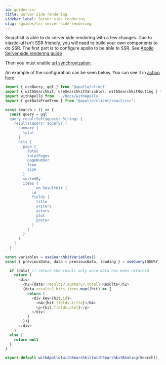 ```yaml
---
id: guides-ssr
title: Server side rendering
sidebar_label: Server side rendering
slug: /guides/ssr-server-side-rendering
---
```


Searchkit is able to do server side rendering with a few changes. Due to elastic-ui isn't SSR friendly, you will need to build your own components to do SSR. The first part is to configure apollo to be able to SSR. See [Apollo Server side rendering guide](https://www.apollographql.com/docs/react/performance/server-side-rendering/)

Then you must enable [url synchronization](www.searchkit.co/docs/guides/url-synchronization).

An example of the configuration can be seen below. You can see it in [action here](https://demo.searchkit.co/ssr-example?query=test)

```javascript
import { useQuery, gql } from '@apollo/client'
import { withSearchkit, useSearchkitVariables, withSearchkitRouting } from '@searchkit/client'
import withApollo from '../hocs/withApollo'
import { getDataFromTree } from "@apollo/client/react/ssr";

const Search = () => {
  const query = gql`
  query resultSet($query: String) {
    results(query: $query) {
      summary {
        total
      }
      hits {
        page {
          total
          totalPages
          pageNumber
          from
          size
        }
        sortedBy
        items {
          ... on ResultHit {
            id
            fields {
              title
              writers
              actors
              plot
              poster
            }
          }
        }
      }
    }
  }
`
const variables = useSearchkitVariables()
const { previousData, data = previousData, loading } = useQuery(QUERY, { variables })

  if (data) // return the result only once data has been returned
    return (
      <div>
        <h2>{data?.results?.summary?.total} Results</h2>
        {data.results?.hits.items.map((hit) => {
          return (
            <div key={hit.id}>
              <h4>{hit.fields.title}</h4>
              <p>{hit.fields.plot}</p>
            </div>
          )
        })}
      </div>
    )
  else {
    return null
  }
}

export default withApollo(withSearchkit(withSearchkitRouting(Search)), { getDataFromTree })
```